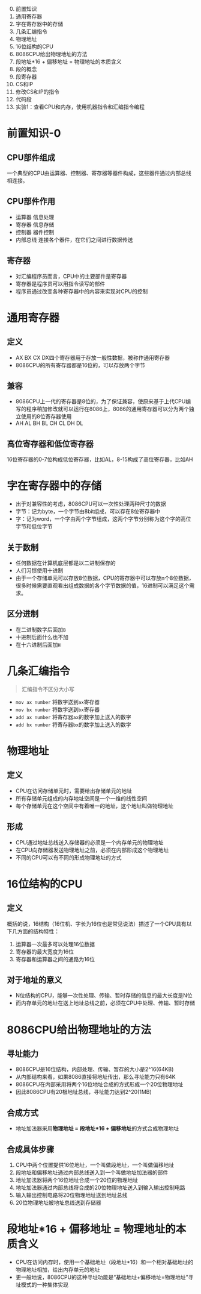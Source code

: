 0. 前置知识
1. 通用寄存器
2. 字在寄存器中的存储
3. 几条汇编指令
4. 物理地址
5. 16位结构的CPU
6. 8086CPU给出物理地址的方法
7. 段地址*16 + 偏移地址 = 物理地址的本质含义
8. 段的概念
9. 段寄存器
10. CS和IP
11. 修改CS和IP的指令
12. 代码段
13. 实验1：查看CPU和内存，使用机器指令和汇编指令编程



# 前置知识-0
## CPU部件组成
一个典型的CPU由运算器、控制器、寄存器等器件构成，这些器件通过内部总线相连接。

## CPU部件作用
- 运算器 信息处理
- 寄存器 信息存储
- 控制器 器件控制
- 内部总线 连接各个器件，在它们之间进行数据传送

## 寄存器
- 对汇编程序员而言，CPU中的主要部件是寄存器
- 寄存器是程序员可以用指令读写的部件
- 程序员通过改变各种寄存器中的内容来实现对CPU的控制


# 通用寄存器
## 定义
- AX BX CX DX四个寄存器用于存放一般性数据，被称作通用寄存器
- 8086CPU的所有寄存器都是16位的，可以存放两个字节

## 兼容
- 8086CPU上一代的寄存器是8位的，为了保证兼容，使原来基于上代CPU编写的程序稍加修改就可以运行在8086上，8086的通用寄存器可以分为两个独立使用的8位寄存器使用
- AH AL BH BL CH CL DH DL 
 
## 高位寄存器和低位寄存器
16位寄存器的0-7位构成低位寄存器，比如AL，8-15构成了高位寄存器，比如AH


# 字在寄存器中的存储
- 出于对兼容性的考虑，8086CPU可以一次性处理两种尺寸的数据
- 字节：记为byte，一个字节由8bit组成，可以存在8位寄存器中
- 字：记为word，一个字由两个字节组成，这两个字节分别称为这个字的高位字节和低位字节

## 关于数制
- 任何数据在计算机底层都是以二进制保存的
- 人们习惯使用十进制
- 由于一个存储单元可以存放8位数据，CPU的寄存器中可以存放n个8位数据，很多时候需要直观看出组成数据的各个字节数据的值，16进制可以满足这个需求。

## 区分进制
- 在二进制数字后面加`B`
- 十进制后面什么也不加
- 在十六进制后面加`H`


# 几条汇编指令
> 汇编指令不区分大小写

- `mov ax number` 将数字送到`ax`寄存器
- `mov bx number` 将数字送到`bx`寄存器
- `add ax number` 将寄存器`ax`的数字加上送入的数字
- `add bx number` 将寄存器`bx`的数字加上送入的数字


# 物理地址
## 定义
- CPU在访问存储单元时，需要给出存储单元的地址
- 所有存储单元组成的内存地址空间是一个一维的线性空间
- 每个存储单元在这个空间中有着唯一的地址，这个地址叫做物理地址

## 形成
- CPU通过地址总线送入存储器的必须是一个内存单元的物理地址
- 在CPU向存储器发送物理地址之前，必须在内部形成这个物理地址
- 不同的CPU可以有不同的形成物理地址的方式


# 16位结构的CPU
## 定义
概括的说，16结构（16位机、字长为16位也是常见说法）描述了一个CPU具有以下几方面的结构特性：
1. 运算器一次最多可以处理16位数据
1. 寄存器的最大宽度为16位
1. 寄存器和运算器之间的通路为16位

## 对于地址的意义
- N位结构的CPU，能够一次性处理、传输、暂时存储的信息的最大长度是N位
- 而内存单元的地址在送上地址总线之前，必须在CPU中处理、传输、暂时存储


# 8086CPU给出物理地址的方法
## 寻址能力
- 8086CPU是16位结构，内部处理、传输、暂存的大小是2^16(64KB)
- 从内部结构来看，如果8086直接将地址传出，那么寻址能力只有64K
- 8086CPU在内部采用将两个16位地址合成的方式形成一个20位物理地址
- 因此8086CPU有20根地址总线，寻址能力达到2^20(1MB)

## 合成方式
- 地址加法器采用**物理地址 = 段地址*16 + 偏移地址**的方式合成物理地址

## 合成具体步骤
1. CPU中两个位置提供16位地址，一个叫做段地址，一个叫做偏移地址
2. 段地址和偏移地址通过内部总线送入到一个叫做地址加法器的部件
3. 地址加法器将两个16位地址合成一个20位的物理地址
4. 地址加法器通过内部总线将合成的20位物理地址送入到输入输出控制电路   
5. 输入输出控制电路将20位物理地址送到地址总线
6. 20位物理地址被地址总线送到存储器


# 段地址*16 + 偏移地址 = 物理地址的本质含义
- CPU在访问内存时，使用一个基础地址（段地址*16）和一个相对基础地址的物理地址相加，给出内存单元的地址
- 更一般地说，8086CPU的这种寻址功能是“基础地址+偏移地址=物理地址”寻址模式的一种集体实现